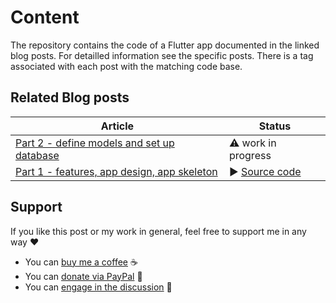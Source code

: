 # Content

The repository contains the code of a Flutter app documented in the linked blog posts. For detailled information see the specific posts. There is a tag associated with each post with the matching code base.

## Related Blog posts

|Article|Status|
|-|-|
|[Part 2 - define models and set up database](https://xeladu.medium.com) |⚠ work in progress|
|[Part 1 - features, app design, app skeleton](https://xeladu.medium.com) |▶ [Source code](https://github.com/xeladu/flutter_app_example/releases/tag/app-1)|

## Support

If you like this post or my work in general, feel free to support me in any way ❤

- You can [buy me a coffee](https://www.buymeacoffee.com/xeladu) ☕
- You can [donate via PayPal](https://www.paypal.com/donate/?hosted_button_id=JPWK39GGPAAFQ) 🎁
- You can [engage in the discussion](https://xeladu.medium.com) 📣
